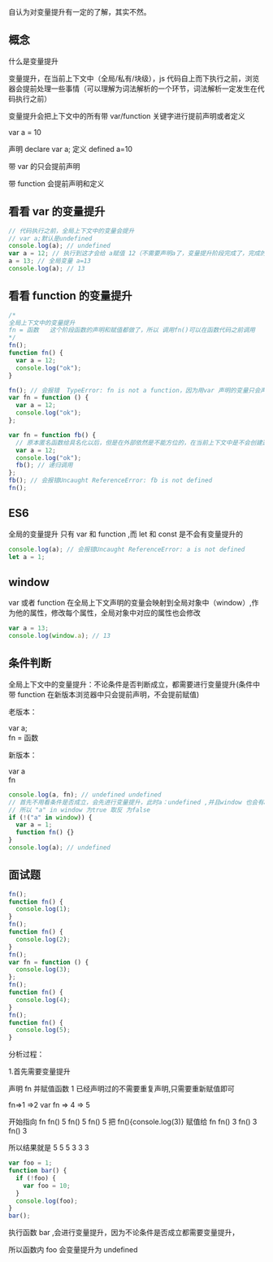 自认为对变量提升有一定的了解，其实不然。

## 概念

什么是变量提升

变量提升，在当前上下文中（全局/私有/块级），js 代码自上而下执行之前，浏览器会提前处理一些事情（可以理解为词法解析的一个环节，词法解析一定发生在代码执行之前）

变量提升会把上下文中的所有带 var/function 关键字进行提前声明或者定义

var a = 10

声明 declare var a;
定义 defined a=10

带 var 的只会提前声明

带 function 会提前声明和定义

## 看看 var 的变量提升

```js
// 代码执行之前，全局上下文中的变量会提升
// var a;默认是undefined
console.log(a); // undefined
var a = 12; // 执行到这才会给 a赋值 12（不需要声明a了，变量提升阶段完成了，完成的事情不会重新处理）
a = 13; // 全局变量 a=13
console.log(a); // 13
```

## 看看 function 的变量提升

```js
/*
全局上下文中的变量提升
fn = 函数   这个阶段函数的声明和赋值都做了，所以 调用fn()可以在函数代码之前调用
*/
fn();
function fn() {
  var a = 12;
  console.log("ok");
}
```

```js
fn(); // 会报错  TypeError: fn is not a function，因为用var 声明的变量只会声明fn但是不会赋值
var fn = function () {
  var a = 12;
  console.log("ok");
};
```

```js
var fn = function fb() {
  // 原本匿名函数给具名化以后，但是在外部依然是不能方位的，在当前上下文中是不会创建这个名字，但是在函数内部我们是可以调用这个函数名，因为：在函数执行时，在形成私有上下文中，会把这个具名化的名字作为私有上下文中的变量来处理
  var a = 12;
  console.log("ok");
  fb(); // 递归调用
};
fb(); // 会报错Uncaught ReferenceError: fb is not defined
fn();
```

## ES6

全局的变量提升 只有 var 和 function ,而 let 和 const 是不会有变量提升的

```js
console.log(a); // 会报错Uncaught ReferenceError: a is not defined
let a = 1;
```

## window

var 或者 function 在全局上下文声明的变量会映射到全局对象中（window）,作为他的属性，修改每个属性，全局对象中对应的属性也会修改

```js
var a = 13;
console.log(window.a); // 13
```

## 条件判断

全局上下文中的变量提升：不论条件是否判断成立，都需要进行变量提升(条件中带 function 在新版本浏览器中只会提前声明，不会提前赋值)

老版本：

var a;  
fn = 函数

新版本：

var a  
fn

```js
console.log(a, fn); // undefined undefined
// 首先不用看条件是否成立，会先进行变量提升，此时a：undefined ,并且window 也会有a
// 所以 "a" in window 为true 取反 为false
if (!("a" in window)) {
  var a = 1;
  function fn() {}
}
console.log(a); // undefined
```

## 面试题

```js
fn();
function fn() {
  console.log(1);
}
fn();
function fn() {
  console.log(2);
}
fn();
var fn = function () {
  console.log(3);
};
fn();
function fn() {
  console.log(4);
}
fn();
function fn() {
  console.log(5);
}
```

分析过程：

1.首先需要变量提升

声明 fn 并赋值函数 1 已经声明过的不需要重复声明,只需要重新赋值即可

fn=>1
=>2
var fn
=> 4
=> 5

开始指向 fn
fn() 5
fn() 5
fn() 5
把 fn(){console.log(3)} 赋值给 fn
fn() 3
fn() 3
fn() 3

所以结果就是 5 5 5 3 3 3

```js
var foo = 1;
function bar() {
  if (!foo) {
    var foo = 10;
  }
  console.log(foo);
}
bar();
```

执行函数 bar ,会进行变量提升，因为不论条件是否成立都需要变量提升，

所以函数内 foo 会变量提升为 undefined
